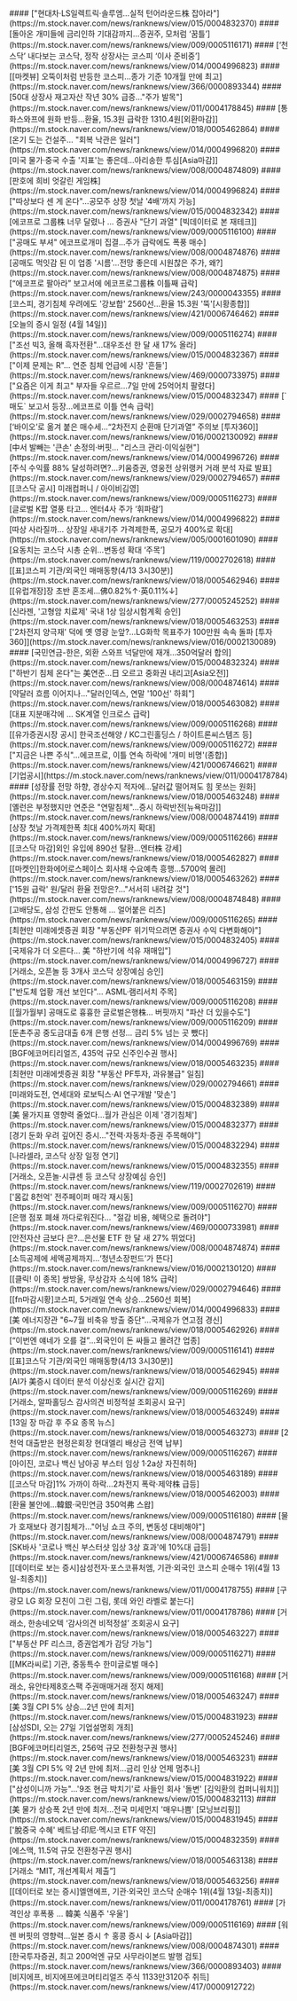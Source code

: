 <head><meta charset="utf-8"><title>Vers : 20230413_1930 </title></head>
#### ["현대차·LS일렉트릭·솔루엠…실적 턴어라운드株 잡아라"](https://m.stock.naver.com/news/ranknews/view/015/0004832370)
#### [돌아온 개미들에 금리인하 기대감까지…증권주, 모처럼 ‘꿈틀’](https://m.stock.naver.com/news/ranknews/view/009/0005116171)
#### [‘천스닥’ 내다보는 코스닥, 정작 상장사는 코스피 ‘이사 준비중’](https://m.stock.naver.com/news/ranknews/view/014/0004996823)
#### [[마켓뷰] 오뚝이처럼 반등한 코스피…종가 기준 10개월 만에 최고](https://m.stock.naver.com/news/ranknews/view/366/0000893344)
#### [50대 상장사 재고자산 작년 30% 급증…"주가 발목"](https://m.stock.naver.com/news/ranknews/view/011/0004178845)
#### [통화스와프에 원화 반등…환율, 15.3원 급락한 1310.4원[외환마감]](https://m.stock.naver.com/news/ranknews/view/018/0005462864)
#### [온기 도는 건설주… "회복 낙관은 일러"](https://m.stock.naver.com/news/ranknews/view/014/0004996820)
#### [미국 물가·중국 수출 '지표'는 좋은데…아리송한 투심[Asia마감]](https://m.stock.naver.com/news/ranknews/view/008/0004874809)
#### [판호에 희비 엇갈린 게임株](https://m.stock.naver.com/news/ranknews/view/014/0004996824)
#### ["따상보다 센 게 온다"…공모주 상장 첫날 '4배'까지 가능](https://m.stock.naver.com/news/ranknews/view/015/0004832342)
#### [에코프로 그룹株 너무 달렸나 … 증권사 "단기 과열" [빅데이터로 본 재테크]](https://m.stock.naver.com/news/ranknews/view/009/0005116100)
#### ["공매도 부셔" 에코프로개미 집결…주가 급락에도 폭풍 매수](https://m.stock.naver.com/news/ranknews/view/008/0004874876)
#### [공매도 먹잇감 된 이 업종 '시름'…전망 좋은데 시원찮은 주가, 왜?](https://m.stock.naver.com/news/ranknews/view/008/0004874875)
#### [“에코프로 팔아라” 보고서에 에코프로그룹株 이틀째 급락](https://m.stock.naver.com/news/ranknews/view/243/0000043355)
#### [코스피, 경기침체 우려에도 '강보합' 2560선…환율 15.3원 '뚝'[시황종합]](https://m.stock.naver.com/news/ranknews/view/421/0006746462)
#### [오늘의 증시 일정 (4월 14일)](https://m.stock.naver.com/news/ranknews/view/009/0005116274)
#### ["조선 빅3, 올해 흑자전환"…대우조선 한 달 새 17% 올라](https://m.stock.naver.com/news/ranknews/view/015/0004832367)
#### ["이제 문제는 R"... 연준 침체 언급에 시장 '흔들'](https://m.stock.naver.com/news/ranknews/view/469/0000733975)
#### ["요즘은 이게 최고" 부자들 우르르…7일 만에 25억어치 팔렸다](https://m.stock.naver.com/news/ranknews/view/015/0004832347)
#### [`매도` 보고서 등장…에코프로 이틀 연속 급락](https://m.stock.naver.com/news/ranknews/view/029/0002794658)
#### [‘바이오’로 옮겨 붙은 매수세…“2차전지 순환매 단기과열” 주의보 [투자360]](https://m.stock.naver.com/news/ranknews/view/016/0002130092)
#### [中서 발빼는 '큰손' 손정의·버핏… "리스크 관리·이익실현"](https://m.stock.naver.com/news/ranknews/view/014/0004996726)
#### [주식 수익률 88% 달성하려면?…키움증권, 영웅전 상위랭커 거래 분석 자료 발표](https://m.stock.naver.com/news/ranknews/view/029/0002794657)
#### [[코스닥 공시] 미래컴퍼니 / 아이비김영](https://m.stock.naver.com/news/ranknews/view/009/0005116273)
#### [글로벌 K팝 열풍 타고… 엔터4사 주가 ‘휘파람’](https://m.stock.naver.com/news/ranknews/view/014/0004996822)
#### [따상 사라질까... 상장일 새내기주 가격제한폭, 공모가 400%로 확대](https://m.stock.naver.com/news/ranknews/view/005/0001601090)
#### [요동치는 코스닥 시총 순위…변동성 확대 ‘주목’](https://m.stock.naver.com/news/ranknews/view/119/0002702618)
#### [[표]코스피 기관/외국인 매매동향(4/13 3시30분)](https://m.stock.naver.com/news/ranknews/view/018/0005462946)
#### [[유럽개장]장 초반 혼조세…佛0.82%↑·英0.11%↓](https://m.stock.naver.com/news/ranknews/view/277/0005245252)
#### [신라젠, '고형암 치료제' 국내 1상 임상시험계획 승인](https://m.stock.naver.com/news/ranknews/view/018/0005463253)
#### ['2차전지 양극재' 덕에 옛 영광 눈앞?…LG화학 목표주가 100만원 속속 돌파 [투자360]](https://m.stock.naver.com/news/ranknews/view/016/0002130089)
#### [국민연금-한은, 외환 스와프 넉달만에 재개…350억달러 합의](https://m.stock.naver.com/news/ranknews/view/015/0004832324)
#### ["하반기 침체 온다"는 美연준…日 오르고 중화권 내리고[Asia오전]](https://m.stock.naver.com/news/ranknews/view/008/0004874614)
#### [약달러 흐름 이어지나…"달러인덱스, 연말 '100선' 하회"](https://m.stock.naver.com/news/ranknews/view/018/0005463082)
#### [대표 지분매각에 … SK계열 인크로스 급락](https://m.stock.naver.com/news/ranknews/view/009/0005116268)
#### [[유가증권시장 공시] 한국조선해양 / KC그린홀딩스 / 하이트론씨스템즈 등](https://m.stock.naver.com/news/ranknews/view/009/0005116272)
#### ["지금은 나쁜 주식"…에코프로, 이틀 연속 하락에 '개미 비명'(종합)](https://m.stock.naver.com/news/ranknews/view/421/0006746621)
#### [기업공시](https://m.stock.naver.com/news/ranknews/view/011/0004178784)
#### [성장률 전망 하향, 경상수지 적자에…달러값 떨어져도 힘 못쓰는 원화](https://m.stock.naver.com/news/ranknews/view/018/0005463248)
#### [옐런은 부정했지만 연준은 "연말침체"…증시 하락반전[뉴욕마감]](https://m.stock.naver.com/news/ranknews/view/008/0004874419)
#### [상장 첫날 가격제한폭 최대 400%까지 확대](https://m.stock.naver.com/news/ranknews/view/009/0005116266)
#### [[코스닥 마감]외인 유입에 890선 탈환…엔터株 강세](https://m.stock.naver.com/news/ranknews/view/018/0005462827)
#### [[마켓인]한화에어로스페이스 회사채 수요예측 흥행…5700억 몰려](https://m.stock.naver.com/news/ranknews/view/018/0005463262)
#### ['15원 급락' 원/달러 환율 전망은?…"서서히 내려갈 것"](https://m.stock.naver.com/news/ranknews/view/008/0004874848)
#### [고배당도, 삼성 간판도 안통해 … 얼어붙은 리츠](https://m.stock.naver.com/news/ranknews/view/009/0005116265)
#### [최현만 미래에셋증권 회장 "부동산PF 위기막으려면 증권사 수익 다변화해야"](https://m.stock.naver.com/news/ranknews/view/015/0004832405)
#### [국제유가 더 오른다… 美 "하반기에 석유 재매입"](https://m.stock.naver.com/news/ranknews/view/014/0004996727)
#### [거래소, 오픈놀 등 3개사 코스닥 상장예심 승인](https://m.stock.naver.com/news/ranknews/view/018/0005463159)
#### ["반도체 업황 개선 보인다"… ASML·램리서치 주목](https://m.stock.naver.com/news/ranknews/view/009/0005116208)
#### [[월가월부] 공매도로 흉흉한 글로벌은행株… 버핏까지 "파산 더 있을수도"](https://m.stock.naver.com/news/ranknews/view/009/0005116209)
#### [둔촌주공 중도금대출 6개 은행 선정… 금리 5% 넘는 곳 뺐다](https://m.stock.naver.com/news/ranknews/view/014/0004996769)
#### [BGF에코머티리얼즈, 435억 규모 신주인수권 행사](https://m.stock.naver.com/news/ranknews/view/018/0005463235)
#### [최현만 미래에셋증권 회장 "부동산 PF투자, 과유불급" 일침](https://m.stock.naver.com/news/ranknews/view/029/0002794661)
#### [미래와도전, 연세대와 로보틱스·AI 연구개발 '맞손'](https://m.stock.naver.com/news/ranknews/view/015/0004832389)
#### [美 물가지표 영향력 줄었다…월가 관심은 이제 '경기침체'](https://m.stock.naver.com/news/ranknews/view/015/0004832377)
#### [경기 둔화 우려 깊어진 증시…"전력·자동차·증권 주목해야"](https://m.stock.naver.com/news/ranknews/view/015/0004832294)
#### [나라셀라, 코스닥 상장 일정 연기](https://m.stock.naver.com/news/ranknews/view/015/0004832355)
#### [거래소, 오픈놀·시큐센 등 코스닥 상장예심 승인](https://m.stock.naver.com/news/ranknews/view/119/0002702619)
#### ['몸값 8천억' 전주페이퍼 매각 재시동](https://m.stock.naver.com/news/ranknews/view/009/0005116270)
#### [은행 점포 폐쇄 까다로워진다… "절감 비용, 혜택으로 돌려야"](https://m.stock.naver.com/news/ranknews/view/469/0000733981)
<head><meta charset="utf-8"><title>Vers : 20230413_1930 </title></head>
#### [안전자산 금보다 은?…은선물 ETF 한 달 새 27% 뛰었다](https://m.stock.naver.com/news/ranknews/view/008/0004874874)
#### [소득공제에 세액공제까지…‘청년소장펀드’가 뜬다](https://m.stock.naver.com/news/ranknews/view/016/0002130120)
#### [[클릭! 이 종목] 쌍방울, 무상감자 소식에 18% 급락](https://m.stock.naver.com/news/ranknews/view/029/0002794646)
#### [[fn마감시황]코스피, 5거래일 연속 상승...2560선 회복](https://m.stock.naver.com/news/ranknews/view/014/0004996833)
#### [美 에너지장관 "6~7월 비축유 방출 중단"…국제유가 연고점 경신](https://m.stock.naver.com/news/ranknews/view/018/0005462926)
#### [“이번엔 얘네가 오를 걸”...외국인이 돈 싸들고 몰려간 업종](https://m.stock.naver.com/news/ranknews/view/009/0005116141)
#### [[표]코스닥 기관/외국인 매매동향(4/13 3시30분)](https://m.stock.naver.com/news/ranknews/view/018/0005462945)
#### [AI가 美증시 데이터 분석 이상신호 실시간 감지](https://m.stock.naver.com/news/ranknews/view/009/0005116269)
#### [거래소, 알파홀딩스 감사의견 비정적설 조회공시 요구](https://m.stock.naver.com/news/ranknews/view/018/0005463249)
#### [13일 장 마감 후 주요 종목 뉴스](https://m.stock.naver.com/news/ranknews/view/018/0005463273)
#### [2천억 대출받은 현정은회장 현대엘리 배상금 전액 납부](https://m.stock.naver.com/news/ranknews/view/009/0005116267)
#### [아이진, 코로나 백신 남아공 부스터 임상 1·2a상 자진취하](https://m.stock.naver.com/news/ranknews/view/018/0005463189)
#### [[코스닥 마감]1% 가까이 하락…2차전지 폭락·제약株 급등](https://m.stock.naver.com/news/ranknews/view/018/0005462003)
#### [환율 불안에…韓銀·국민연금 350억弗 스왑](https://m.stock.naver.com/news/ranknews/view/009/0005116180)
#### [물가 호재보다 경기침체가…"어닝 쇼크 주의, 변동성 대비해야"](https://m.stock.naver.com/news/ranknews/view/008/0004874791)
#### [SK바사 '코로나 백신 부스터샷 임상 3상 효과'에 10%대 급등](https://m.stock.naver.com/news/ranknews/view/421/0006746586)
#### [[데이터로 보는 증시]삼성전자·포스코퓨처엠, 기관·외국인 코스피 순매수 1위(4월 13일-최종치)](https://m.stock.naver.com/news/ranknews/view/011/0004178755)
#### [구광모 LG 회장 모친이 그린 그림, 롯데 와인 라벨로 붙는다](https://m.stock.naver.com/news/ranknews/view/011/0004178786)
#### [거래소, 한송네오텍 ‘감사의견 비적정설’ 조회공시 요구](https://m.stock.naver.com/news/ranknews/view/018/0005463227)
#### ["부동산 PF 리스크, 증권업계가 감당 가능"](https://m.stock.naver.com/news/ranknews/view/009/0005116271)
#### [[MK라씨로] 기관, 중동특수 한미글로벌 매수](https://m.stock.naver.com/news/ranknews/view/009/0005116168)
#### [거래소, 유안타제8호스팩 주권매매거래 정지 해제](https://m.stock.naver.com/news/ranknews/view/018/0005463247)
#### [美 3월 CPI 5% 상승…2년 만에 최저](https://m.stock.naver.com/news/ranknews/view/015/0004831923)
#### [삼성SDI, 오는 27일 기업설명회 개최](https://m.stock.naver.com/news/ranknews/view/277/0005245246)
#### [BGF에코머티리얼즈, 256억 규모 전환청구권 행사](https://m.stock.naver.com/news/ranknews/view/018/0005463231)
#### [美 3월 CPI 5% 약 2년 만에 최저…금리 인상 언제 멈추나](https://m.stock.naver.com/news/ranknews/view/015/0004831922)
#### ["삼성이니까 가능"…'9조 현금 박치기'로 사들인 회사 '돌변' [김익환의 컴퍼니워치]](https://m.stock.naver.com/news/ranknews/view/015/0004832113)
#### [美 물가 상승폭 2년 만에 최저…전국 미세먼지 '매우나쁨' [모닝브리핑]](https://m.stock.naver.com/news/ranknews/view/015/0004831945)
#### ['脫중국 수혜' 베트남·印尼·멕시코 ETF 약진](https://m.stock.naver.com/news/ranknews/view/015/0004832359)
#### [에스맥, 11.5억 규모 전환청구권 행사](https://m.stock.naver.com/news/ranknews/view/018/0005463138)
#### [거래소 “MIT, 개선계획서 제출”](https://m.stock.naver.com/news/ranknews/view/018/0005463256)
#### [[데이터로 보는 증시]엘앤에프, 기관·외국인 코스닥 순매수 1위(4월 13일-최종치)](https://m.stock.naver.com/news/ranknews/view/011/0004178761)
#### [가격인상 후폭풍 … 韓美 식품주 '우울'](https://m.stock.naver.com/news/ranknews/view/009/0005116169)
#### [워렌 버핏의 영향력…일본 증시 ↑ 홍콩 증시 ↓ [Asia마감]](https://m.stock.naver.com/news/ranknews/view/008/0004874301)
#### [한국투자증권, 최고 200억엔 규모 사무라이본드 발행 검토](https://m.stock.naver.com/news/ranknews/view/366/0000893403)
#### [비지에프, 비지에프에코머티리얼즈 주식 1133만3120주 취득](https://m.stock.naver.com/news/ranknews/view/417/0000912722)

